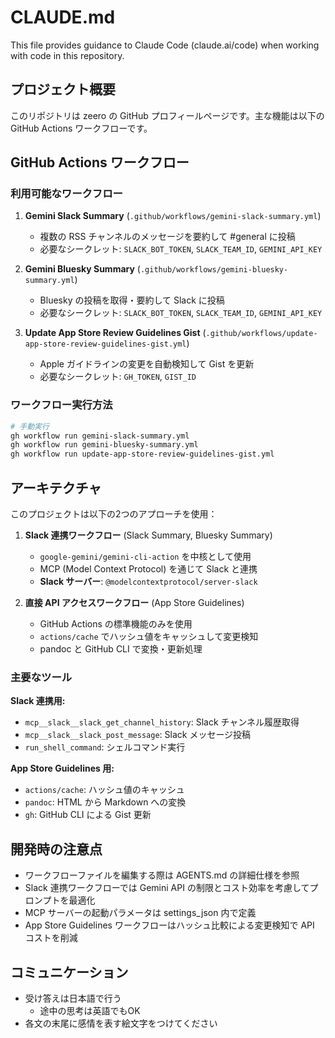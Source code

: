 # CLAUDE.md

This file provides guidance to Claude Code (claude.ai/code) when working with code in this repository.

## プロジェクト概要

このリポジトリは zeero の GitHub プロフィールページです。主な機能は以下の GitHub Actions ワークフローです。

## GitHub Actions ワークフロー

### 利用可能なワークフロー

1. **Gemini Slack Summary** (`.github/workflows/gemini-slack-summary.yml`)
   - 複数の RSS チャンネルのメッセージを要約して #general に投稿
   - 必要なシークレット: `SLACK_BOT_TOKEN`, `SLACK_TEAM_ID`, `GEMINI_API_KEY`

2. **Gemini Bluesky Summary** (`.github/workflows/gemini-bluesky-summary.yml`)
   - Bluesky の投稿を取得・要約して Slack に投稿
   - 必要なシークレット: `SLACK_BOT_TOKEN`, `SLACK_TEAM_ID`, `GEMINI_API_KEY`

3. **Update App Store Review Guidelines Gist** (`.github/workflows/update-app-store-review-guidelines-gist.yml`)
   - Apple ガイドラインの変更を自動検知して Gist を更新
   - 必要なシークレット: `GH_TOKEN`, `GIST_ID`

### ワークフロー実行方法

```bash
# 手動実行
gh workflow run gemini-slack-summary.yml
gh workflow run gemini-bluesky-summary.yml
gh workflow run update-app-store-review-guidelines-gist.yml
```

## アーキテクチャ

このプロジェクトは以下の2つのアプローチを使用：

1. **Slack 連携ワークフロー** (Slack Summary, Bluesky Summary)
   - `google-gemini/gemini-cli-action` を中核として使用
   - MCP (Model Context Protocol) を通じて Slack と連携
   - **Slack サーバー**: `@modelcontextprotocol/server-slack`

2. **直接 API アクセスワークフロー** (App Store Guidelines)
   - GitHub Actions の標準機能のみを使用
   - `actions/cache` でハッシュ値をキャッシュして変更検知
   - pandoc と GitHub CLI で変換・更新処理

### 主要なツール

**Slack 連携用:**
- `mcp__slack__slack_get_channel_history`: Slack チャンネル履歴取得
- `mcp__slack__slack_post_message`: Slack メッセージ投稿
- `run_shell_command`: シェルコマンド実行

**App Store Guidelines 用:**
- `actions/cache`: ハッシュ値のキャッシュ
- `pandoc`: HTML から Markdown への変換
- `gh`: GitHub CLI による Gist 更新

## 開発時の注意点

- ワークフローファイルを編集する際は AGENTS.md の詳細仕様を参照
- Slack 連携ワークフローでは Gemini API の制限とコスト効率を考慮してプロンプトを最適化
- MCP サーバーの起動パラメータは settings_json 内で定義
- App Store Guidelines ワークフローはハッシュ比較による変更検知で API コストを削減

## コミュニケーション

- 受け答えは日本語で行う
  - 途中の思考は英語でもOK
- 各文の末尾に感情を表す絵文字をつけてください
